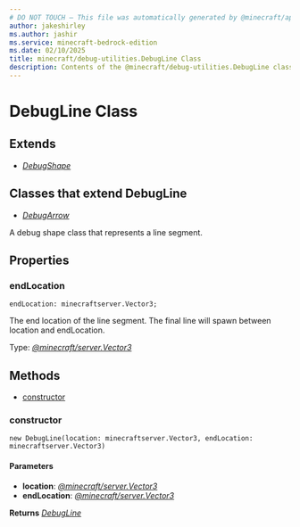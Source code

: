 ```yaml
---
# DO NOT TOUCH — This file was automatically generated by @minecraft/api-docs-generator, to report problems file an issue at https://github.com/Mojang/minecraft-scripting-libraries
author: jakeshirley
ms.author: jashir
ms.service: minecraft-bedrock-edition
ms.date: 02/10/2025
title: minecraft/debug-utilities.DebugLine Class
description: Contents of the @minecraft/debug-utilities.DebugLine class.
---
```

# DebugLine Class

## Extends
- [*DebugShape*](DebugShape.md)

## Classes that extend DebugLine
- [*DebugArrow*](DebugArrow.md)

A debug shape class that represents a line segment.

## Properties

### **endLocation**
`endLocation: minecraftserver.Vector3;`

The end location of the line segment. The final line will spawn between location and endLocation.

Type: [*@minecraft/server.Vector3*](../../../scriptapi/minecraft/server/Vector3.md)

## Methods
- [constructor](#constructor)

### **constructor**
`
new DebugLine(location: minecraftserver.Vector3, endLocation: minecraftserver.Vector3)
`

#### **Parameters**
- **location**: [*@minecraft/server.Vector3*](../../../scriptapi/minecraft/server/Vector3.md)
- **endLocation**: [*@minecraft/server.Vector3*](../../../scriptapi/minecraft/server/Vector3.md)

**Returns** [*DebugLine*](DebugLine.md)
